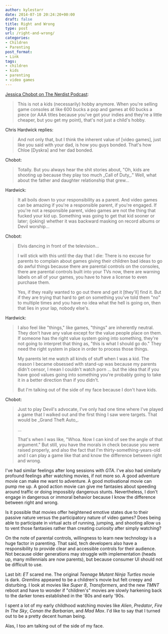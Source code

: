 ```yaml
---
author: kylestarr
date: 2014-07-10 20:24:20+00:00
draft: false
title: Right and Wrong
type: post
url: /right-and-wrong/
categories:
- Children
- Parenting
post_format:
- Link
tags:
- children
- kids
- parenting
- video games
---
```


[Jessica Chobot on The Nerdist Podcast](http://www.nerdist.com/pepisode/nerdist-podcast-jessica-chobot/):


<blockquote>This is not a kids (necessarily) hobby anymore. When you're selling game consoles at like 600 bucks a pop and games at 60 bucks a piece (or AAA titles because you've got your indies and they're a little cheaper, but you get my point), that's not just a child's hobby.</blockquote>


Chris Hardwick replies:


<blockquote>And not only that, but I think the inherent value of [video games], just like you said with your dad, is how you guys bonded. That's how Chloe [Dyskra] and her dad bonded.</blockquote>


Chobot:


<blockquote>Totally. But you always hear the shit stories about, "Oh, kids are shooting up because they play too much _Call of Duty_." Well, what about the father and daughter relationship that grew...</blockquote>


Hardwick:


<blockquote>It all boils down to your responsibility as a parent. And video games can be amazing if you're a responsible parent, if you're engaged. If you're not a responsible parent, video games are not the thing that fucked your kid up. Something was going to get that kid sooner or later; (joking) whether it was backward masking on record albums or Devil worship...</blockquote>


Chobot:


<blockquote>Elvis dancing in front of the television...

I will stick with this until the day that I die: There is no excuse for parents to complain about games giving their children bad ideas to go do awful things because there are parental controls on the consoles, there are parental controls built into your TVs now, there are warning labels on all of your games, you have to have a license to even purchase them.

Yes, if they really wanted to go out there and get it [they'll] find it. But if they are trying that hard to get on something you've told them "no" to multiple times and you have no idea what the hell is going on, then that lies in your lap, nobody else's.</blockquote>


Hardwick:


<blockquote>I also feel like "things," like games, "things" are inherently neutral. They don't have any value except for the value people place on them. If someone has the right value system going into something, they're not going to interpret that thing as, "this is what I should go do." They need the right system in place in order to process those things.

My parents let me watch all kinds of stuff when I was a kid. The reason I became obsessed with stand-up was because my parents didn't censor, I mean I couldn't watch porn ... but the idea that if you have good values going into something you're probably going to take it in a better direction than if you didn't.

But I'm talking out of the side of my face because I don't have kids.</blockquote>


Chobot:


<blockquote>Just to play Devil's advocate, I've only had one time where I've played a game that I walked out and the first thing I saw were targets. That would be _Grand Theft Auto_.

...

That's when I was like, "Whoa. Now I can kind of see the angle of that argument." But still, you have the morals in check because you were raised properly, and also the fact that I'm thirty-something-years-old and I can play a game like that and know the difference between right and wrong.</blockquote>


I've had similar feelings after long sessions with _GTA_. I've also had similarly profound feelings after watching movies, if not more so. A good adventure movie can make me want to adventure. A good motivational movie can pump me up. A good action movie can give me fantasies about speeding around traffic or doing impossibly dangerous stunts. Nevertheless, I don't engage in dangerous or immoral behavior because I know the difference between right and wrong.

Is it possible that movies offer heightened emotive states due to their passive nature versus the participatory nature of video games? Does being able to participate in virtual acts of running, jumping, and shooting allow us to vent those fantasies rather than creating curiosity after simply watching?

On the note of parental controls, willingness to learn new technology is a huge factor in parenting. That said, tech developers also have a responsibility to provide clear and accessible controls for their audience. Not because older generations may struggle with implementation (heads up, many millennials are now parents), but because consumer UI should not be difficult to use.

Last bit: _ET_ scared me. The original _Teenage Mutant Ninja Turtles_ movie is dark. _Gremlins_ appeared to be a children's movie but felt creepy and disturbing. I look at movies like _Super 8_, _Transformers_, and the new _TMNT_ reboot and have to wonder if "children's" movies are slowly harkening back to the darker tones established in the '80s and early '90s.

I spent a lot of my early childhood watching movies like _Alien_, _Predator_, _Fire In The Sky_, _Conan the Barbarian_, and _Mad Max_. I'd like to say that I turned out to be a pretty decent human being.

Alas, I too am talking out of the side of my face.
